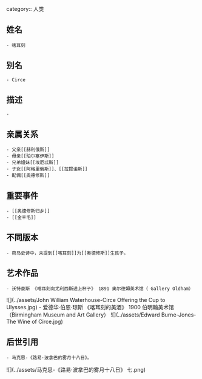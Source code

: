 category:: 人类
## 姓名
	- 喀耳刻
## 别名
	- Circe
## 描述
	-
## 亲属关系
	- 父亲[[赫利俄斯]]
	- 母亲[[珀尔塞伊斯]]
	- 兄弟姐妹[[埃厄忒斯]]
	- 子女[[阿格里俄斯]]、[[拉提诺斯]]
	- 配偶[[奥德修斯]]
## 重要事件
	- [[奥德修斯归乡]]
	- [[金羊毛]]
## 不同版本
	- 荷马史诗中，未提到[[喀耳刻]]为[[奥德修斯]]生孩子。
## 艺术作品
	- 沃特豪斯 《喀耳刻向尤利西斯递上杯子》 1891 奥尔德姆美术馆（ Gallery Oldham）
 ![](../assets/John William Waterhouse-Circe Offering the Cup to Ulysses.jpg)
	- 爱德华·伯恩·琼斯 《喀耳刻的美酒》 1900 伯明翰美术馆（Birmingham Museum and Art Gallery）
 ![](../assets/Edward Burne-Jones-The Wine of Circe.jpg)
## 后世引用
	- 马克思-《路易·波拿巴的雾月十八日》。
 ![](../assets/马克思-《路易·波拿巴的雾月十八日》 七.png)
